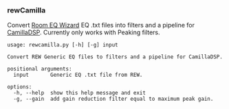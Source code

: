 ### rewCamilla

Convert [Room EQ Wizard](https://www.roomeqwizard.com/) EQ .txt files into filters and a pipeline for [CamillaDSP](https://github.com/HEnquist/camilladsp). Currently only works with Peaking filters.

```
usage: rewcamilla.py [-h] [-g] input

Convert REW Generic EQ files to filters and a pipeline for CamillaDSP.

positional arguments:
  input       Generic EQ .txt file from REW.

options:
  -h, --help  show this help message and exit
  -g, --gain  add gain reduction filter equal to maximum peak gain.
  ```
